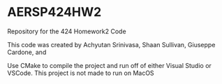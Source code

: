 # AERSP424HW2
Repository for the 424 Homework2 Code

This code was created by Achyutan Srinivasa, Shaan Sullivan, Giuseppe Cardone, and 

Use CMake to compile the project and run off of either Visual Studio or VSCode. This project is not made to run on MacOS